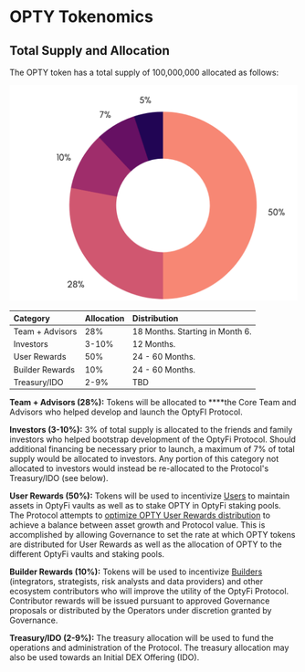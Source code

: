 # OPTY Tokenomics

## Total Supply and Allocation

The OPTY token has a total supply of 100,000,000 allocated as follows:

![OPTY Token Allocation.](../.gitbook/assets/opty-token-allocation-2.png)

| Category | Allocation | Distribution |
| :--- | :--- | :--- |
| Team + Advisors | 28% | 18 Months. Starting in Month 6. |
| Investors | 3-10% | 12 Months. |
| User Rewards | 50% | 24 - 60 Months.  |
| Builder Rewards  | 10% | 24 - 60 Months.  |
| Treasury/IDO | 2-9% | TBD |

**Team + Advisors \(28%\):** Tokens will be allocated to ****the Core Team and Advisors who helped develop and launch the OptyFI Protocol.

**Investors \(3-10%\):** 3% of total supply is allocated to the friends and family investors who helped bootstrap development of the OptyFi Protocol. Should additional financing be necessary prior to launch, a maximum of 7% of total supply would be allocated to investors. Any portion of this category not allocated to investors would instead be re-allocated to the Protocol's Treasury/IDO \(see below\).  

**User Rewards \(50%\):** Tokens will be used to incentivize [Users](../protocol/participants.md#yield-users) to maintain assets in OptyFi vaults as well as to stake OPTY in OptyFi staking pools. The Protocol attempts to [optimize OPTY User Rewards distribution](adaptive-user-rewards-distribution.md) to achieve a balance between asset growth and Protocol value. This is accomplished by allowing Governance to set the rate at which OPTY tokens are distributed for User Rewards as well as the allocation of OPTY to the different OptyFi vaults and staking pools.  

**Builder Rewards \(10%\):** Tokens will be used to incentivize [Builders ](../protocol/participants.md#builders)\(integrators, strategists, risk analysts and data providers\) and other ecosystem contributors who will improve the utility of the OptyFi Protocol. Contributor rewards will be issued pursuant to approved Governance proposals or distributed by the Operators under discretion granted by Governance.

**Treasury/IDO \(2-9%\):** The treasury allocation will be used to fund the operations and administration of the Protocol. The treasury allocation may also be used towards an Initial DEX Offering \(IDO\).

